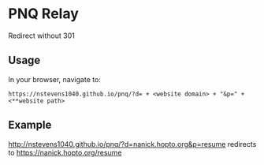 # PNQ Relay  
Redirect without 301  
## Usage  
In your browser, navigate to:
```
https://nstevens1040.github.io/pnq/?d= + <website domain> + "&p=" + <**website path>
```  
## Example  
http://nstevens1040.github.io/pnq/?d=nanick.hopto.org&p=resume redirects to https://nanick.hopto.org/resume  
